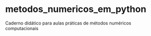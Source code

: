 # metodos_numericos_em_python
Caderno didático para aulas práticas de métodos numéricos computacionais
